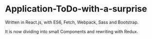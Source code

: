 # Application-ToDo-with-a-surprise

Written in React.js, with ES6, Fetch, Webpack, Sass and Bootstrap.

It is now dividing into small Components and rewriting with Redux.